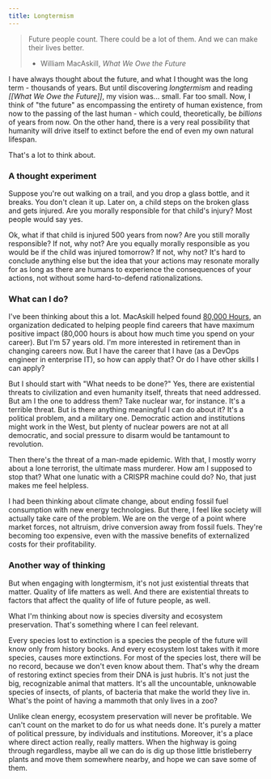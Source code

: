 ```yaml
---
title: Longtermism
---
```

> Future people count. There could be a lot of them. And we can make their lives better.
> - William MacAskill, *What We Owe the Future*

I have always thought about the future, and what I thought was the long term - thousands of years. But until discovering *longtermism* and reading *[[What We Owe the Future]]*, my vision was... small. Far too small. Now, I think of "the future" as encompassing the entirety of human existence, from now to the passing of the last human - which could, theoretically, be *billions* of years from now. On the other hand, there is a very real possibility that humanity will drive itself to extinct before the end of even my own natural lifespan.  

That's a lot to think about.

### A thought experiment
Suppose you're out walking on a trail, and you drop a glass bottle, and it breaks. You don't clean it up. Later on, a child steps on the broken glass and gets injured. Are you morally responsible for that child's injury? Most people would say yes. 

Ok, what if that child is injured 500 years from now? Are you still morally responsible? If not, why not? Are you equally morally responsible as you would be if the child was injured tomorrow? If not, why not? It's hard to conclude anything else but the idea that your actions may resonate morally for as long as there are humans to experience the consequences of your actions, not without some hard-to-defend rationalizations. 

### What can I do?
I've been thinking about this a lot. MacAskill helped found [80,000 Hours](https://80000hours.org/), an organization dedicated to helping people find careers that have maximum positive impact (80,000 hours is about how much time you spend on your career). But I'm 57 years old. I'm more interested in retirement than in changing careers now. But I have the career that I have (as a DevOps engineer in enterprise IT), so how can apply that? Or do I have other skills I can apply? 

But I should start with "What needs to be done?" Yes, there are existential threats to civilization and even humanity itself, threats that need addressed. But am I the one to address them? Take nuclear war, for instance. It's a terrible threat. But is there anything meaningful I can do about it? It's a political problem, and a military one. Democratic action and institutions might work in the West, but plenty of nuclear powers are not at all democratic, and social pressure to disarm would be tantamount to revolution. 

Then there's the threat of a man-made epidemic. With that, I mostly worry about a lone terrorist, the ultimate mass murderer. How am I supposed to stop that? What one lunatic with a CRISPR machine could do? No, that just makes me feel helpless. 

I had been thinking about climate change, about ending fossil fuel consumption with new energy technologies. But there, I feel like society will actually take care of the problem. We are on the verge of a point where market forces, not altruism, drive conversion away from fossil fuels. They're becoming too expensive, even with the massive benefits of externalized costs for their profitability. 

### Another way of thinking
But when engaging with longtermism, it's not just existential threats that matter. Quality of life matters as well. And there are existential threats to factors that affect the quality of life of future people, as well. 

What I'm thinking about now is species diversity and ecosystem preservation. That's something where I can feel relevant. 

Every species lost to extinction is a species the people of the future will know only from history books. And every ecosystem lost takes with it more species, causes more extinctions. For most of the species lost, there will be no record, because we don't even know about them. That's why the dream of restoring extinct species from their DNA is just hubris. It's not just the big, recognizable animal that matters. It's all the uncountable, unknowable species of insects, of plants, of bacteria that make the world they live in. What's the point of having a mammoth that only lives in a zoo? 

Unlike clean energy, ecosystem preservation will never be profitable. We can't count on the market to do for us what needs done. It's purely a matter of political pressure, by individuals and institutions. Moreover, it's a place where direct action really, really matters. When the highway is going through regardless, maybe all we can do is dig up those little bristleberry plants and move them somewhere nearby, and hope we can save some of them. 